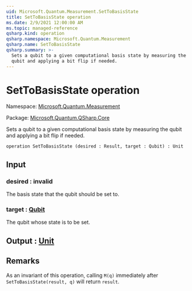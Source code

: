 ```yaml
---
uid: Microsoft.Quantum.Measurement.SetToBasisState
title: SetToBasisState operation
ms.date: 2/9/2021 12:00:00 AM
ms.topic: managed-reference
qsharp.kind: operation
qsharp.namespace: Microsoft.Quantum.Measurement
qsharp.name: SetToBasisState
qsharp.summary: >-
  Sets a qubit to a given computational basis state by measuring the
  qubit and applying a bit flip if needed.
---
```


# SetToBasisState operation

Namespace: [Microsoft.Quantum.Measurement](xref:Microsoft.Quantum.Measurement)

Package: [Microsoft.Quantum.QSharp.Core](https://nuget.org/packages/Microsoft.Quantum.QSharp.Core)


Sets a qubit to a given computational basis state by measuring thequbit and applying a bit flip if needed.

```qsharp
operation SetToBasisState (desired : Result, target : Qubit) : Unit
```


## Input

### desired : __invalid<Result>__

The basis state that the qubit should be set to.


### target : [Qubit](xref:microsoft.quantum.lang-ref.qubit)

The qubit whose state is to be set.



## Output : [Unit](xref:microsoft.quantum.lang-ref.unit)



## Remarks

As an invariant of this operation, calling `M(q)` immediatelyafter `SetToBasisState(result, q)` will return `result`.